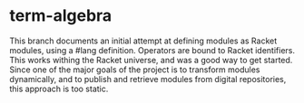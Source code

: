 term-algebra
============

This branch documents an initial attempt at defining modules as Racket
modules, using a #lang definition. Operators are bound to Racket
identifiers. This works withing the Racket universe, and was a good
way to get started. Since one of the major goals of the project is
to transform modules dynamically, and to publish and retrieve
modules from digital repositories, this approach is too static.
